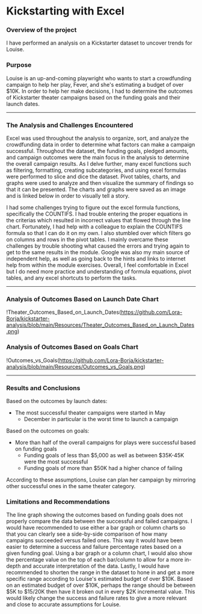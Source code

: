# Kickstarting with Excel
### Overview of the project
I have performed an analysis on a Kickstarter dataset to uncover trends for Louise.
### Purpose
Louise is an up-and-coming playwright who wants to start a crowdfunding campaign to help her play, Fever, and she's estimating a budget of over $10K. In order to help her make decisions, I had to determine the outcomes of Kickstarter theater campaigns based on the funding goals and their launch dates.

---
### The Analysis and Challenges Encountered
Excel was used throughout the analysis to organize, sort, and analyze the crowdfunding data in order to determine what factors can make a campaign successful. Throughout the dataset, the funding goals, pledged amounts, and campaign outcomes were the main focus in the analysis to determine the overall campaign results. As I delve further, many excel functions such as filtering, formatting, creating subcategories, and using excel formulas were performed to slice and dice the dataset. Pivot tables, charts, and graphs were used to analyze and then visualize the summary of findings so that it can be presented. The charts and graphs were saved as an image and is linked below in order to visually tell a story. 

I had some challenges trying to figure out the excel formula functions, specifically the COUNTIFS. I had trouble entering the proper equations in the criterias which resulted in incorrect values that flowed through the line chart. Fortunately, I had help with a colleague to explain the COUNTIFS formula so that I can do it on my own. I also stumbled over which filters go on columns and rows in the pivot tables. I mainly overcame these challenges by trouble shooting what caused the errors and trying again to get to the same results in the module. Google was also my main source of independent help, as well as going back to the hints and links to internet help from within the module exercises. Overall, I feel comfortable in Excel but I do need more practice and understanding of formula equations, pivot tables, and any excel shortcuts to perform the tasks. 

---
### Analysis of Outcomes Based on Launch Date Chart
!Theater_Outcomes_Based_on_Launch_Dates(https://github.com/Lora-Borja/kickstarter-analysis/blob/main/Resources/Theater_Outcomes_Based_on_Launch_Dates.png)
### Analysis of Outcomes Based on Goals Chart
!Outcomes_vs_Goals(https://github.com/Lora-Borja/kickstarter-analysis/blob/main/Resources/Outcomes_vs_Goals.png)

---
### Results and Conclusions
Based on the outcomes by launch dates:
* The most successful theater campaigns were started in May
    - December in particular is the worst time to launch a campaign

Based on the outcomes on goals:
* More than half of the overall campaigns for plays were successful based on funding goals
    - Funding goals of less than $5,000 as well as between $35K-45K were the most successful
    - Funding goals of more than $50K had a higher chance of failing

According to these assumptions, Louise can plan her campaign by mirroring other successful ones in the same theater category.

### Limitations and Recommendations
The line graph showing the outcomes based on funding goals does not properly compare the data between the successful and failed campaigns. I would have recommended to use either a bar graph or column charts so that you can clearly see a side-by-side comparison of how many campaigns succeeded versus failed ones. This way it would have been easier to determine a success and failure percentage rates based on a given funding goal. Using a bar graph or a column chart, I would also show the percentage value on the top of each bar/column to allow for a more in-depth and accurate interpretation of the data. Lastly, I would have recommended to shorten the range in the dataset to hone in and get a more specific range according to Louise's estimated budget of over $10K. Based on an estimated budget of over $10K, perhaps the range should be between $5K to $15/20K then have it broken out in every $2K incremental value. This would likely change the success and failure rates to give a more relevant and close to accurate assumptions for Louise.
